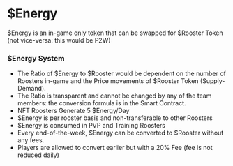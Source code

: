 # $Energy

$Energy is an in-game only token that can be swapped for $Rooster Token (not vice-versa: this would be P2W)

### $Energy System

* The Ratio of $Energy to $Rooster would be dependent on the number of Roosters in-game and the Price movements of $Rooster Token (Supply-Demand).&#x20;
* The Ratio is transparent and cannot be changed by any of the team members: the conversion formula is in the Smart Contract.&#x20;
* NFT Roosters Generate 5 $Energy/Day&#x20;
* $Energy is per rooster basis and non-transferable to other Roosters&#x20;
* $Energy is consumed in PVP and Training Roosters&#x20;
* Every end-of-the-week, $Energy can be converted to $Rooster without any fees.&#x20;
* Players are allowed to convert earlier but with a 20% Fee (fee is not reduced daily)

